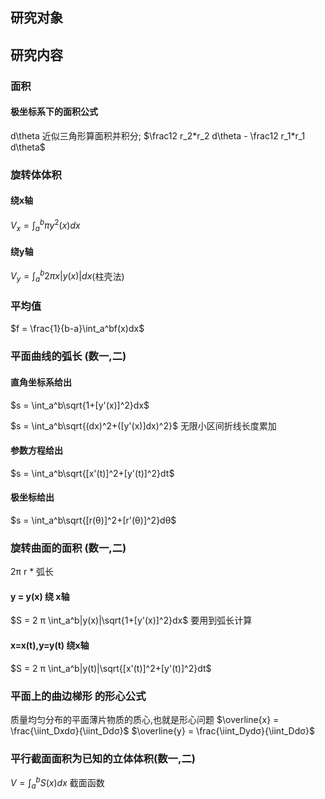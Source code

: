 ## 研究对象

## 研究内容
### 面积

#### 极坐标系下的面积公式
d\theta 近似三角形算面积并积分;
$\frac12 r_2*r_2 d\theta - \frac12 r_1*r_1 d\theta$ 

### 旋转体体积
#### 绕x轴
$V_x = \int_a^b\pi y^2(x) dx$ 
#### 绕y轴
$V_y = \int_a^b 2\pi x |y(x)|dx$(柱壳法) 

### 平均值
$f = \frac{1}{b-a}\int_a^bf(x)dx$ 

### 平面曲线的弧长 (数一,二)
#### 直角坐标系给出 
$s = \int_a^b\sqrt{1+[y'(x)]^2}dx$ 

$s = \int_a^b\sqrt{(dx)^2+([y'(x)]dx)^2}$ 
无限小区间折线长度累加

#### 参数方程给出
$s = \int_a^b\sqrt{[x'(t)]^2+[y'(t)]^2}dt$ 

#### 极坐标给出
$s = \int_a^b\sqrt{[r(θ)]^2+[r'(θ)]^2}dθ$ 

### 旋转曲面的面积 (数一,二)
2π r * 弧长
#### y = y(x) 绕 x轴

$S = 2 π \int_a^b|y(x)|\sqrt{1+[y'(x)]^2}dx$ 
要用到弧长计算
#### x=x(t),y=y(t) 绕x轴
$S = 2 π \int_a^b|y(t)|\sqrt{[x'(t)]^2+[y'(t)]^2}dt$ 


### 平面上的曲边梯形 的形心公式
质量均匀分布的平面薄片物质的质心,也就是形心问题
$\overline{x} = \frac{\iint_Dxdσ}{\iint_Ddσ}$ 
$\overline{y} = \frac{\iint_Dydσ}{\iint_Ddσ}$ 

### 平行截面面积为已知的立体体积(数一,二)
$V = \int_a^b S(x) dx$ 
截面函数